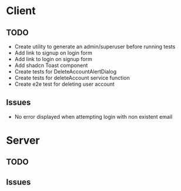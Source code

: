 # Client

## TODO

- Create utility to generate an admin/superuser before running tests
- Add link to signup on login form
- Add link to login on signup form
- Add shadcn Toast component
- Create tests for DeleteAccountAlertDialog
- Create tests for deleteAccount service function
- Create e2e test for deleting user account

## Issues

- No error displayed when attempting login with non existent email

# Server

## TODO

## Issues

